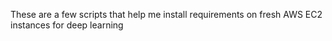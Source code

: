 These are a few scripts that help me install requirements on fresh AWS EC2 instances for deep learning